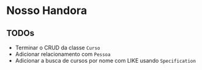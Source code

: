 # Nosso Handora

## TODOs

- Terminar o CRUD da classe `Curso`
- Adicionar relacionamento com `Pessoa`
- Adicionar a busca de cursos por nome com LIKE usando `Specification`
